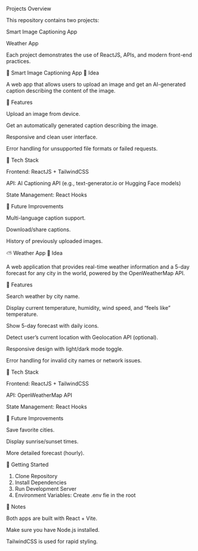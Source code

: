 Projects Overview

This repository contains two projects:

Smart Image Captioning App

Weather App

Each project demonstrates the use of ReactJS, APIs, and modern front-end practices.

🌄 Smart Image Captioning App
🔹 Idea

A web app that allows users to upload an image and get an AI-generated caption describing the content of the image.

🔹 Features

Upload an image from device.

Get an automatically generated caption describing the image.

Responsive and clean user interface.

Error handling for unsupported file formats or failed requests.

🔹 Tech Stack

Frontend: ReactJS + TailwindCSS

API: AI Captioning API (e.g., text-generator.io or Hugging Face models)

State Management: React Hooks

🔹 Future Improvements

Multi-language caption support.

Download/share captions.

History of previously uploaded images.

⛅ Weather App
🔹 Idea

A web application that provides real-time weather information and a 5-day forecast for any city in the world, powered by the OpenWeatherMap API.

🔹 Features

Search weather by city name.

Display current temperature, humidity, wind speed, and “feels like” temperature.

Show 5-day forecast with daily icons.

Detect user’s current location with Geolocation API (optional).

Responsive design with light/dark mode toggle.

Error handling for invalid city names or network issues.

🔹 Tech Stack

Frontend: ReactJS + TailwindCSS

API: OpenWeatherMap API

State Management: React Hooks

🔹 Future Improvements

Save favorite cities.

Display sunrise/sunset times.

More detailed forecast (hourly).

🚀 Getting Started

1. Clone Repository
2. Install Dependencies
3. Run Development Server
4. Environment Variables: Create .env fie in the root

📌 Notes

Both apps are built with React + Vite.

Make sure you have Node.js installed.

TailwindCSS is used for rapid styling.
